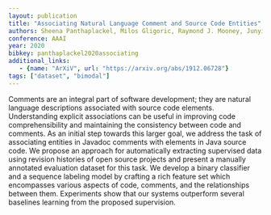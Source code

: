 ```yaml
---
layout: publication
title: "Associating Natural Language Comment and Source Code Entities"
authors: Sheena Panthaplackel, Milos Gligoric, Raymond J. Mooney, Junyi Jessy Li
conference: AAAI
year: 2020
bibkey: panthaplackel2020associating
additional_links:
   - {name: "ArXiV", url: "https://arxiv.org/abs/1912.06728"}
tags: ["dataset", "bimodal"]
---
```

Comments are an integral part of software development; they are natural language descriptions associated with source code elements. Understanding explicit associations can be useful in improving code comprehensibility and maintaining the consistency between code and comments. As an initial step towards this larger goal, we address the task of associating entities in Javadoc comments with elements in Java source code. We propose an approach for automatically extracting supervised data using revision histories of open source projects and present a manually annotated evaluation dataset for this task. We develop a binary classifier and a sequence labeling model by crafting a rich feature set which encompasses various aspects of code, comments, and the relationships between them. Experiments show that our systems outperform several baselines learning from the proposed supervision. 
